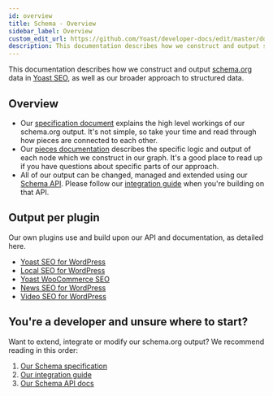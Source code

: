 ```yaml
---
id: overview
title: Schema - Overview
sidebar_label: Overview
custom_edit_url: https://github.com/Yoast/developer-docs/edit/master/docs/features/schema/overview.md
description: This documentation describes how we construct and output schema.org data in the Yoast SEO plugin(s).
---
```

This documentation describes how we construct and output [schema.org](http://schema.org/) data in [Yoast SEO](https://yoast.com/wordpress/plugins/seo/), as well as our broader approach to structured data.

## Overview
* Our [specification document](specification.md) explains the high level workings of our schema.org output. It's not simple, so take your time and read through how pieces are connected to each other.
* Our [pieces documentation](pieces.md) describes the specific logic and output of each node which we construct in our graph. It's a good place to read up if you have questions about specific parts of our approach.
* All of our output can be changed, managed and extended using our [Schema API](api.md). Please follow our [integration guide](integration-guidelines.md) when you're building on that API.

## Output per plugin
Our own plugins use and build upon our API and documentation, as detailed here.

* [Yoast SEO for WordPress](plugins/yoast-seo.md)
* [Local SEO for WordPress](plugins/local-seo.md)
* [Yoast WooCommerce SEO](plugins/woocommerce-seo.md)
* [News SEO for WordPress](plugins/news-seo.md)
* [Video SEO for WordPress](plugins/video-seo.md)

## You're a developer and unsure where to start?
Want to extend, integrate or modify our schema.org output? We recommend reading in this order:

1. [Our Schema specification](specification.md)
2. [Our integration guide](integration-guidelines.md)
3. [Our Schema API docs](api.md)
